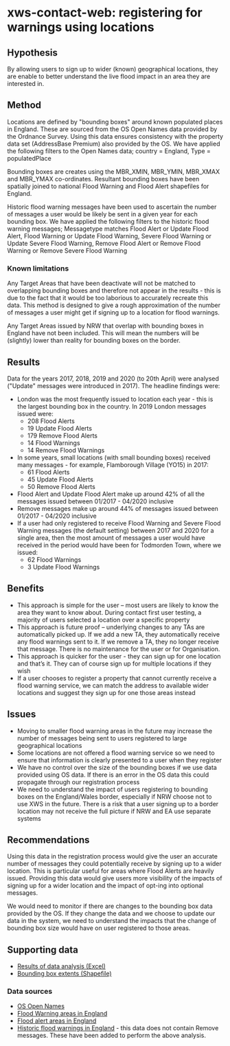 # xws-contact-web: registering for warnings using locations

## Hypothesis

By allowing users to sign up to wider (known) geographical locations, they are enable to better understand the live flood impact in an area they are interested in.

## Method

Locations are defined by "bounding boxes" around known populated places in England. These are sourced from the OS Open Names data provided by the Ordnance Survey. Using this data ensures consistency with the property data set (AddressBase Premium) also provided by the OS. We have applied the following filters to the Open Names data; country = England, Type = populatedPlace

Bounding boxes are creates using the MBR_XMIN, MBR_YMIN, MBR_XMAX and MBR_YMAX co-ordinates. Resultant bounding boxes have been spatially joined to national Flood Warning and Flood Alert shapefiles for England. 

Historic flood warning messages have been used to ascertain the number of messages a user would be likely be sent in a given year for each bounding box. We have applied the following filters to the historic flood warning messages; Messagetype matches Flood Alert or Update Flood Alert, Flood Warning or Update Flood Warning, Severe Flood Warning or Update Severe Flood Warning, Remove Flood Alert or Remove Flood Warning or Remove Severe Flood Warning

### Known limitations

Any Target Areas that have been deactivate will not be matched to overlapping bounding boxes and therefore not appear in the results - this is due to the fact that it would be too laborious to accurately recreate this data. This method is designed to give a rough approximation of the number of messages a user might get if signing up to a location for flood warnings.

Any Target Areas issued by NRW that overlap with bounding boxes in England have not been included. This will mean the numbers will be (slightly) lower than reality for bounding boxes on the border.

## Results

Data for the years 2017, 2018, 2019 and 2020 (to 20th April) were analysed ("Update" messages were introduced in 2017). The headline findings were:

* London was the most frequently issued to location each year - this is the largest bounding box in the country. In 2019 London messages issued were:
  * 208 Flood Alerts
  * 19 Update Flood Alerts
  * 179 Remove Flood Alerts
  * 14 Flood Warnings
  * 14 Remove Flood Warnings
* In some years, small locations (with small bounding boxes) received many messages - for example, Flamborough Village (YO15) in 2017:
  * 61 Flood Alerts
  * 45 Update Flood Alerts
  * 50 Remove Flood Alerts
* Flood Alert and Update Flood Alert make up around 42% of all the messages issued between 01/2017 - 04/2020 inclusive
* Remove messages make up around 44% of messages issued between 01/2017 - 04/2020 inclusive
* If a user had only registered to receive Flood Warning and Severe Flood Warning messages (the default setting) between 2017 and 2020 for a single area, then the most amount of messages a user would have received in the period would have been for Todmorden Town, where we issued:
  * 62 Flood Warnings
  * 3 Update Flood Warnings

## Benefits

* This approach is simple for the user – most users are likely to know the area they want to know about. During contact first user testing, a majority of users selected a location over a specific property
* This approach is future proof – underlying changes to any TAs are automatically picked up. If we add a new TA, they automatically receive any flood warnings sent to it. If we remove a TA, they no longer receive that message. There is no maintenance for the user or for Organisation.
* This approach is quicker for the user - they can sign up for one location and that’s it. They can of course sign up for multiple locations if they wish
* If a user chooses to register a property that cannot currently receive a flood warning service, we can match the address to available wider locations and suggest they sign up for one those areas instead

## Issues

* Moving to smaller flood warning areas in the future may increase the number of messages being sent to users registered to large geographical locations
* Some locations are not offered a flood warning service so we need to ensure that information is clearly presented to a user when they register
* We have no control over the size of the bounding boxes if we use data provided using OS data. If there is an error in the OS data this could propagate through our registration process
* We need to understand the impact of users registering to bounding boxes on the England/Wales border, especially if NRW choose not to use XWS in the future. There is a risk that a user signing up to a border location may not receive the full picture if NRW and EA use separate systems

## Recommendations

Using this data in the registration process would give the user an accurate number of messages they could potentially receive by signing up to a wider location. This is particular useful for areas where Flood Alerts are heavily issued. Providing this data would give users more visibility of the impacts of signing up for a wider location and the impact of opt-ing into optional messages.

We would need to monitor if there are changes to the bounding box data provided by the OS. If they change the data and we choose to update our data in the system, we need to understand the impacts that the change of bounding box size would have on user registered to those areas.

## Supporting data

* [Results of data analysis (Excel)](xws-contact-web\research\data\locations)
* [Bounding box extents (Shapefile)](xws-contact-web\research\data\locations)

### Data sources

* [OS Open Names](https://www.ordnancesurvey.co.uk/business-government/products/open-map-names)
* [Flood Warning areas in England](https://data.gov.uk/dataset/0d901c4a-6e1a-4f9a-9408-73e0c1f49dd3/flood-warning-areas)
* [Flood alert areas in England](https://data.gov.uk/dataset/7749e0a6-08fb-4ad8-8232-4e41da74a248/flood-alert-areas)
* [Historic flood warnings in England](https://data.gov.uk/dataset/d4fb2591-f4dd-4e7f-9aaf-49af94437b36/historic-flood-warnings) - this data does not contain Remove messages. These have been added to perform the above analysis.